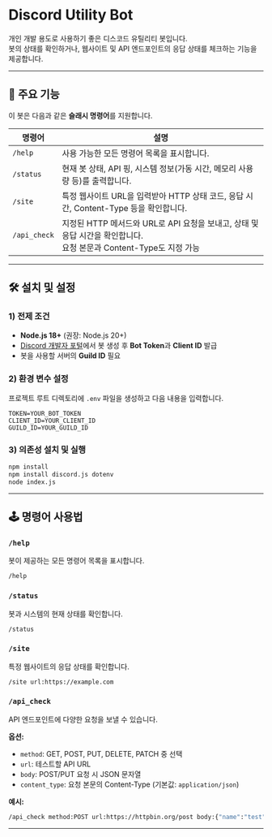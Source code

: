 # Discord Utility Bot

개인 개발 용도로 사용하기 좋은 디스코드 유틸리티 봇입니다.  
봇의 상태를 확인하거나, 웹사이트 및 API 엔드포인트의 응답 상태를 체크하는 기능을 제공합니다.

---

## 🚀 주요 기능

이 봇은 다음과 같은 **슬래시 명령어**를 지원합니다.

| 명령어 | 설명 |
|--------|------|
| `/help` | 사용 가능한 모든 명령어 목록을 표시합니다. |
| `/status` | 현재 봇 상태, API 핑, 시스템 정보(가동 시간, 메모리 사용량 등)를 출력합니다. |
| `/site` | 특정 웹사이트 URL을 입력받아 HTTP 상태 코드, 응답 시간, Content-Type 등을 확인합니다. |
| `/api_check` | 지정된 HTTP 메서드와 URL로 API 요청을 보내고, 상태 및 응답 시간을 확인합니다.<br>요청 본문과 Content-Type도 지정 가능 |

---

## 🛠️ 설치 및 설정

### 1) 전제 조건
- **Node.js 18+** (권장: Node.js 20+)
- [Discord 개발자 포털](https://discord.com/developers/applications)에서 봇 생성 후 **Bot Token**과 **Client ID** 발급
- 봇을 사용할 서버의 **Guild ID** 필요

### 2) 환경 변수 설정
프로젝트 루트 디렉토리에 `.env` 파일을 생성하고 다음 내용을 입력합니다.

    TOKEN=YOUR_BOT_TOKEN
    CLIENT_ID=YOUR_CLIENT_ID
    GUILD_ID=YOUR_GUILD_ID

### 3) 의존성 설치 및 실행
```bash
npm install
npm install discord.js dotenv
node index.js
```

---

## 🕹️ 명령어 사용법

### `/help`
봇이 제공하는 모든 명령어 목록을 표시합니다.
```bash
/help
```

### `/status`
봇과 시스템의 현재 상태를 확인합니다.
```bash
/status
```

### `/site`
특정 웹사이트의 응답 상태를 확인합니다.
```bash
/site url:https://example.com
```

### `/api_check`
API 엔드포인트에 다양한 요청을 보낼 수 있습니다.

**옵션:**  
- `method`: GET, POST, PUT, DELETE, PATCH 중 선택  
- `url`: 테스트할 API URL  
- `body`: POST/PUT 요청 시 JSON 문자열  
- `content_type`: 요청 본문의 Content-Type (기본값: `application/json`)

**예시:**
```bash
/api_check method:POST url:https://httpbin.org/post body:{"name":"test"} content_type:application/json
```

---
